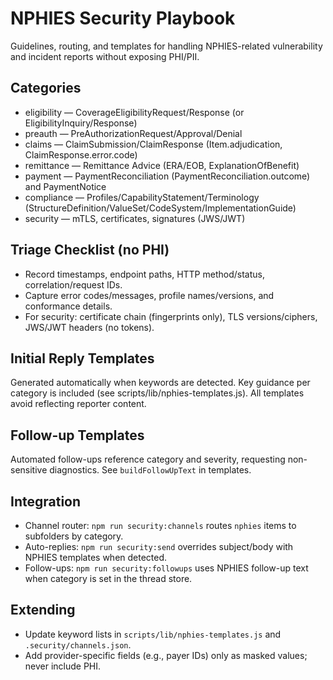 # NPHIES Security Playbook

Guidelines, routing, and templates for handling NPHIES-related vulnerability and incident reports without exposing PHI/PII.

## Categories
- eligibility — CoverageEligibilityRequest/Response (or EligibilityInquiry/Response)
- preauth — PreAuthorizationRequest/Approval/Denial
- claims — ClaimSubmission/ClaimResponse (Item.adjudication, ClaimResponse.error.code)
- remittance — Remittance Advice (ERA/EOB, ExplanationOfBenefit)
- payment — PaymentReconciliation (PaymentReconciliation.outcome) and PaymentNotice
- compliance — Profiles/CapabilityStatement/Terminology (StructureDefinition/ValueSet/CodeSystem/ImplementationGuide)
- security — mTLS, certificates, signatures (JWS/JWT)

## Triage Checklist (no PHI)
- Record timestamps, endpoint paths, HTTP method/status, correlation/request IDs.
- Capture error codes/messages, profile names/versions, and conformance details.
- For security: certificate chain (fingerprints only), TLS versions/ciphers, JWS/JWT headers (no tokens).

## Initial Reply Templates
Generated automatically when keywords are detected. Key guidance per category is included (see scripts/lib/nphies-templates.js). All templates avoid reflecting reporter content.

## Follow-up Templates
Automated follow-ups reference category and severity, requesting non-sensitive diagnostics. See `buildFollowUpText` in templates.

## Integration
- Channel router: `npm run security:channels` routes `nphies` items to subfolders by category.
- Auto-replies: `npm run security:send` overrides subject/body with NPHIES templates when detected.
- Follow-ups: `npm run security:followups` uses NPHIES follow-up text when category is set in the thread store.

## Extending
- Update keyword lists in `scripts/lib/nphies-templates.js` and `.security/channels.json`.
- Add provider-specific fields (e.g., payer IDs) only as masked values; never include PHI.
